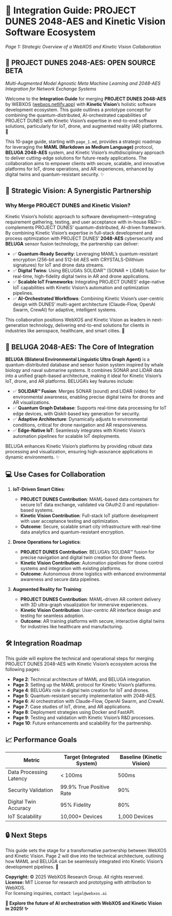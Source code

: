 # 🐪 **Integration Guide: PROJECT DUNES 2048-AES and Kinetic Vision Software Ecosystem**  
*Page 1: Strategic Overview of a WebXOS and Kinetic Vision Collaboration*

## 🐪 **PROJECT DUNES 2048-AES: OPEN SOURCE BETA**  
*Multi-Augmented Model Agnostic Meta Machine Learning and 2048-AES Integration for Network Exchange Systems*

Welcome to the **Integration Guide** for merging **PROJECT DUNES 2048-AES** by WEBXOS ([webxos.netlify.app](https://webxos.netlify.app)) with **Kinetic Vision**’s holistic software development ecosystem. This guide outlines a prototype concept for combining the quantum-distributed, AI-orchestrated capabilities of PROJECT DUNES with Kinetic Vision’s expertise in end-to-end software solutions, particularly for IoT, drone, and augmented reality (AR) platforms. 🚀  

This 10-page guide, starting with `page_1.md`, provides a strategic roadmap for leveraging the **MAML (Markdown as Medium Language)** protocol, **BELUGA 2048-AES** system, and Kinetic Vision’s multidisciplinary approach to deliver cutting-edge solutions for future-ready applications. The collaboration aims to empower clients with secure, scalable, and innovative platforms for IoT, drone operations, and AR experiences, enhanced by digital twins and quantum-resistant security. ✨

## 📜 **Strategic Vision: A Synergistic Partnership**

### Why Merge PROJECT DUNES and Kinetic Vision?  
Kinetic Vision’s holistic approach to software development—integrating requirement gathering, testing, and user acceptance with in-house R&D—complements PROJECT DUNES’ quantum-distributed, AI-driven framework. By combining Kinetic Vision’s expertise in full-stack development and process optimization with PROJECT DUNES’ **2048-AES** cybersecurity and **BELUGA** sensor fusion technology, the partnership can deliver:  
- ✅ **Quantum-Ready Security**: Leveraging MAML’s quantum-resistant encryption (256-bit and 512-bit AES with CRYSTALS-Dilithium signatures) for IoT and drone data streams.  
- ✅ **Digital Twins**: Using BELUGA’s SOLIDAR™ (SONAR + LIDAR) fusion for real-time, high-fidelity digital twins in AR and drone applications.  
- ✅ **Scalable IoT Frameworks**: Integrating PROJECT DUNES’ edge-native IoT capabilities with Kinetic Vision’s automation and optimization pipelines.  
- ✅ **AI-Orchestrated Workflows**: Combining Kinetic Vision’s user-centric design with DUNES’ multi-agent architecture (Claude-Flow, OpenAI Swarm, CrewAI) for adaptive, intelligent systems.  

This collaboration positions WebXOS and Kinetic Vision as leaders in next-generation technology, delivering end-to-end solutions for clients in industries like aerospace, healthcare, and smart cities. 🌌

## 🐋 **BELUGA 2048-AES: The Core of Integration**

**BELUGA (Bilateral Environmental Linguistic Ultra Graph Agent)** is a quantum-distributed database and sensor fusion system inspired by whale biology and naval submarine systems. It combines SONAR and LIDAR data into a unified graph-based architecture, making it ideal for Kinetic Vision’s IoT, drone, and AR platforms. BELUGA’s key features include:  
- ✅ **SOLIDAR™ Fusion**: Merges SONAR (sound) and LIDAR (video) for environmental awareness, enabling precise digital twins for drones and AR visualizations.  
- ✅ **Quantum Graph Database**: Supports real-time data processing for IoT edge devices, with Qiskit-based key generation for security.  
- ✅ **Adaptive Architecture**: Dynamically adjusts to environmental conditions, critical for drone navigation and AR responsiveness.  
- ✅ **Edge-Native IoT**: Seamlessly integrates with Kinetic Vision’s automation pipelines for scalable IoT deployments.  

BELUGA enhances Kinetic Vision’s platforms by providing robust data processing and visualization, ensuring high-assurance applications in dynamic environments. ✨

## 💻 **Use Cases for Collaboration**

1. **IoT-Driven Smart Cities**:  
   - **PROJECT DUNES Contribution**: MAML-based data containers for secure IoT data exchange, validated via OAuth2.0 and reputation-based systems.  
   - **Kinetic Vision Contribution**: Full-stack IoT platform development with user acceptance testing and optimization.  
   - **Outcome**: Secure, scalable smart city infrastructure with real-time data analytics and quantum-resistant encryption.  

2. **Drone Operations for Logistics**:  
   - **PROJECT DUNES Contribution**: BELUGA’s SOLIDAR™ fusion for precise navigation and digital twin creation for drone fleets.  
   - **Kinetic Vision Contribution**: Automation pipelines for drone control systems and integration with existing platforms.  
   - **Outcome**: Autonomous drone logistics with enhanced environmental awareness and secure data pipelines.  

3. **Augmented Reality for Training**:  
   - **PROJECT DUNES Contribution**: MAML-driven AR content delivery with 3D ultra-graph visualization for immersive experiences.  
   - **Kinetic Vision Contribution**: User-centric AR interface design and testing for seamless adoption.  
   - **Outcome**: AR training platforms with secure, interactive digital twins for industries like healthcare and manufacturing.  

## 🛠️ **Integration Roadmap**

This guide will explore the technical and operational steps for merging PROJECT DUNES 2048-AES with Kinetic Vision’s ecosystem across the following pages:  
- **Page 2**: Technical architecture of MAML and BELUGA integration.  
- **Page 3**: Setting up the MAML protocol for Kinetic Vision’s platforms.  
- **Page 4**: BELUGA’s role in digital twin creation for IoT and drones.  
- **Page 5**: Quantum-resistant security implementation with 2048-AES.  
- **Page 6**: AI orchestration with Claude-Flow, OpenAI Swarm, and CrewAI.  
- **Page 7**: Case studies of IoT, drone, and AR applications.  
- **Page 8**: Deployment strategies using Docker and FastAPI.  
- **Page 9**: Testing and validation with Kinetic Vision’s R&D processes.  
- **Page 10**: Future enhancements and scalability for the partnership.  

## 📈 **Performance Goals**

| Metric                  | Target (Integrated System) | Baseline (Kinetic Vision) |
|-------------------------|----------------------------|---------------------------|
| Data Processing Latency | < 100ms                    | 500ms                     |
| Security Validation     | 99.9% True Positive Rate   | 90%                       |
| Digital Twin Accuracy   | 95% Fidelity               | 80%                       |
| IoT Scalability         | 10,000+ Devices            | 1,000 Devices             |

## 🔒 **Next Steps**

This guide sets the stage for a transformative partnership between WebXOS and Kinetic Vision. Page 2 will dive into the technical architecture, outlining how MAML and BELUGA can be seamlessly integrated into Kinetic Vision’s development pipelines. 🚀  

**Copyright:** © 2025 WebXOS Research Group. All rights reserved.  
**License:** MIT License for research and prototyping with attribution to WebXOS.  
For licensing inquiries, contact: `legal@webxos.ai`

**🐪 Explore the future of AI orchestration with WebXOS and Kinetic Vision in 2025! ✨**